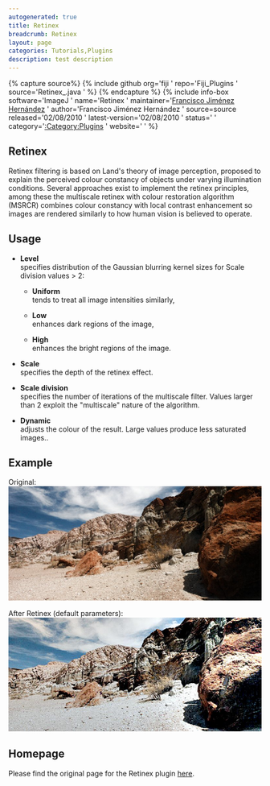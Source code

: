 ```yaml
---
autogenerated: true
title: Retinex
breadcrumb: Retinex
layout: page
categories: Tutorials,Plugins
description: test description
---
```



{% capture source%}
{% include github org='fiji ' repo='Fiji\_Plugins ' source='Retinex\_.java ' %}
{% endcapture %}
{% include info-box software='ImageJ ' name='Retinex ' maintainer='[Francisco Jiménez Hernández](mailto:jimenezf_at_fi.uaemex.mx) ' author='Francisco Jiménez Hernández ' source=source released='02/08/2010 ' latest-version='02/08/2010 ' status=' ' category='[:Category:Plugins](Category_Plugins ) ' website=' ' %}

## Retinex

Retinex filtering is based on Land's theory of image perception, proposed to explain the perceived colour constancy of objects under varying illumination conditions. Several approaches exist to implement the retinex principles, among these the multiscale retinex with colour restoration algorithm (MSRCR) combines colour constancy with local contrast enhancement so images are rendered similarly to how human vision is believed to operate.

## Usage

  - **Level**  
    specifies distribution of the Gaussian blurring kernel sizes for Scale division values \> 2:
      - **Uniform**  
        tends to treat all image intensities similarly,
    
      - **Low**  
        enhances dark regions of the image,
    
      - **High**  
        enhances the bright regions of the image.

<!-- end list -->

  - **Scale**  
    specifies the depth of the retinex effect.

<!-- end list -->

  - **Scale division**  
    specifies the number of iterations of the multiscale filter. Values larger than 2 exploit the "multiscale" nature of the algorithm.

<!-- end list -->

  - **Dynamic**  
    adjusts the colour of the result. Large values produce less saturated images..

## Example

Original: ![Photo1.jpg](/images/pages/Photo1.jpg "Photo1.jpg")

After Retinex (default parameters): ![Photo1-Retinex.jpg](/images/pages/Photo1-Retinex.jpg "Photo1-Retinex.jpg")

## Homepage

Please find the original page for the Retinex plugin [here](http://www.mecourse.com/landinig/software/retinex/retinex.html).

 
